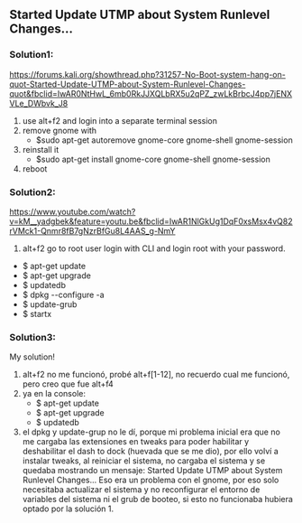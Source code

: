 ## Started Update UTMP about System Runlevel Changes...

### Solution1:
https://forums.kali.org/showthread.php?31257-No-Boot-system-hang-on-quot-Started-Update-UTMP-about-System-Runlevel-Changes-quot&fbclid=IwAR0NtHwL_6mb0RkJJXQLbRX5u2qPZ_zwLkBrbcJ4pp7jENXVLe_DWbvk_J8
1. use alt+f2 and login into a separate terminal session
1. remove gnome with
   - $sudo apt-get autoremove gnome-core gnome-shell gnome-session
1. reinstall it 
   - $sudo apt-get install gnome-core gnome-shell gnome-session
1. reboot

### Solution2:
https://www.youtube.com/watch?v=kM__yadgbek&feature=youtu.be&fbclid=IwAR1NlGkUg1DqF0xsMsx4vQ82rVMck1-Qnmr8fB7gNzrBfGu8L4AAS_g-NmY
1. alt+f2 go to root user login with CLI and login root with your password.
- $ apt-get update
- $ apt-get upgrade
- $ updatedb
- $ dpkg --configure -a
- $ update-grub
- $ startx

### Solution3:
My solution!
1. alt+f2 no me funcionó, probé alt+f[1-12], no recuerdo cual me funcionó, pero creo que fue alt+f4
1. ya en la console:
   - $ apt-get update
   - $ apt-get upgrade
   - $ updatedb
1. el dpkg y update-grup no le dí, porque mi problema inicial era que no me cargaba las extensiones en tweaks para poder habilitar y deshabilitar el dash to dock (huevada que se me dio), por ello volví a instalar tweaks, al reiniciar el sistema, no cargaba el sistema y se quedaba mostrando un mensaje: Started Update UTMP about System Runlevel Changes...
Eso era un problema con el gnome, por eso solo necesitaba actualizar el sistema y no reconfigurar el entorno de variables del sistema ni el grub de booteo, si esto no funcionaba hubiera optado por la solución 1.

